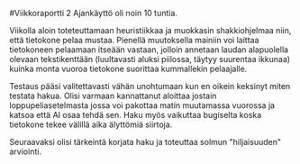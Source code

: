 #Viikkoraportti 2
Ajankäyttö oli noin 10 tuntia.

Viikolla aloin toteteuttamaan heuristiikkaa ja muokkasin shakkiohjelmaa niin, että tietokone pelaa mustaa. Pienellä muutoksella mainiin voi laittaa tietokoneen pelaamaan itseään vastaan, jolloin annetaan laudan alapuolella olevaan tekstikenttään (luultavasti aluksi piilossa, täytyy suurentaa ikkunaa) kuinka monta vuoroa tietokone suorittaa kummallekin pelaajalle.

Testaus pääsi valitettavasti vähän unohtumaan kun en oikein keksinyt miten testata hakua. Olisi varmaan kannattanut aloittaa jostain loppupeliasetelmasta jossa voi pakottaa matin muutamassa vuorossa ja katsoa että AI osaa tehdä sen. Haku myös vaikuttaa bugiselta koska tietokone tekee välillä aika älyttömiä siirtoja.

Seuraavaksi olisi tärkeintä korjata haku ja toteuttaa solmun "hiljaisuuden" arviointi.